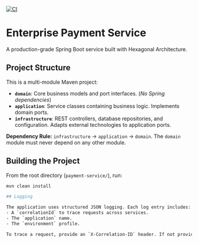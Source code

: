[![CI](https://github.com/Devendra2016/payment-microservice/actions/workflows/ci.yml/badge.svg)](https://github.com/Devendra2016/payment-microservice/actions)
# Enterprise Payment Service

A production-grade Spring Boot service built with Hexagonal Architecture.

## Project Structure

This is a multi-module Maven project:

*   **`domain`**: Core business models and port interfaces. (*No Spring dependencies*)
*   **`application`**: Service classes containing business logic. Implements domain ports.
*   **`infrastructure`**: REST controllers, database repositories, and configuration. Adapts external technologies to application ports.

**Dependency Rule:** `infrastructure` -> `application` -> `domain`. The `domain` module must never depend on any other module.

## Building the Project

From the root directory (`payment-service/`), run:

```bash
mvn clean install

## Logging

The application uses structured JSON logging. Each log entry includes:
- A `correlationId` to trace requests across services.
- The `application` name.
- The `environment` profile.

To trace a request, provide an `X-Correlation-ID` header. If not provided, one will be generated automatically and returned in the response headers.
